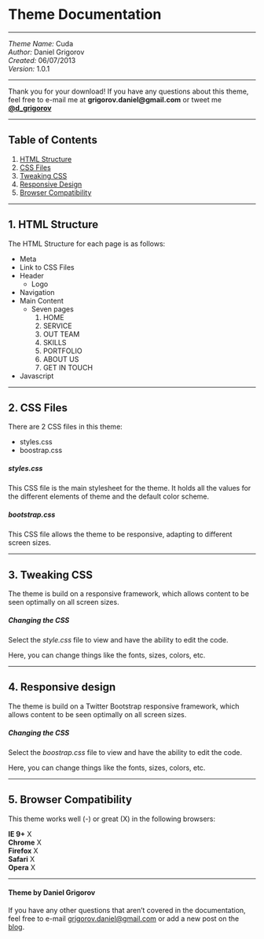 <h1>Theme Documentation</h1>

<hr />

<p><em>Theme Name:</em> Cuda<br/>
<em>Author:</em> Daniel Grigorov<br/>
<em>Created:</em> 06/07/2013<br/>
<em>Version:</em> 1.0.1</p>

<hr />

<p>Thank you for your download! If you have any questions about this theme, feel free to e-mail me at <strong>grigorov.daniel@gmail.com</strong> or tweet me <strong><a href="https://twitter.com/d_grigorov">@d_grigorov</a></strong></p>

<hr />

<h2>Table of Contents</h2>

<ol class="contents">
<li class="html"><a href="#html">HTML Structure</a></li>
<li class="css"><a href="#css">CSS Files</a></li>
<li class="tweaking"><a href="#tweaking">Tweaking CSS</a></li>
<li class="responsive"><a href="#responsive">Responsive Design</a></li>
<li class="browser"><a href="#browser">Browser Compatibility</a></li>
</ol>


<hr />

<h2 id="html">1. HTML Structure</h2>

<p>The HTML Structure for each page is as follows:</p>

<ul>
<li>Meta</li>
<li>Link to CSS Files</li>
<li>Header

<ul>
<li>Logo</li>
</ul>
</li>
<li>Navigation</li>
<li>Main Content

<ul>
<li>Seven pages
<ol>
    <li>HOME</li>
    <li>SERVICE</li>
    <li>OUT TEAM</li>
    <li>SKILLS</li>
    <li>PORTFOLIO</li>
    <li>ABOUT US</li>
    <li>GET IN TOUCH</li>
</ol>
</li>
</ul>
</li>
<li>Javascript</li>
</ul>


<hr />

<h2 id="css">2. CSS Files</h2>

<p>There are 2 CSS files in this theme:</p>

<ul>
<li>styles.css</li>
<li>boostrap.css</li>
</ul>


<h5>styles.css</h5>

<p>This CSS file is the main stylesheet for the theme. It holds all the values for the different elements of theme and the default color scheme.</p>

<h5>bootstrap.css</h5>

<p>This CSS file allows the theme to be responsive, adapting to different screen sizes.</p>

<hr />


<h2 id="tweaking">3. Tweaking CSS</h2>

<p>The theme is build on a responsive framework, which allows content to be seen optimally on all screen sizes.</p>

<h5>Changing the CSS</h5>

<p> Select the <em>style.css</em> file to view and have the ability to edit the code.</p>

<p>Here, you can change things like the fonts, sizes, colors, etc.</p>

<hr />

<h2 id="responsive">4. Responsive design</h2>

<p>The theme is build on a Twitter Bootstrap responsive framework, which allows content to be seen optimally on all screen sizes.</p>

<h5>Changing the CSS</h5>

<p> Select the <em>boostrap.css</em> file to view and have the ability to edit the code.</p>

<p>Here, you can change things like the fonts, sizes, colors, etc.</p>

<hr />

<h2 id="browser">5. Browser Compatibility</h2>

<p>This theme works well (-) or great (X) in the following browsers:</p>

<strong>IE 9+</strong> X<br/>
<strong>Chrome</strong> X<br/>
<strong>Firefox</strong> X<br/>
<strong>Safari</strong> X<br/>
<strong>Opera</strong> X</p>

<hr />

<h4>Theme by Daniel Grigorov</h4>

<p>If you have any other questions that aren&rsquo;t covered in the documentation, feel free to e-mail <a href="mailto:grigorov.daniel@gmail.com">grigorov.daniel@gmail.com</a> or add a new post on the <a href="http://grigorovtuts.wordpress.com/" title="visit the blog">blog</a>.</p>

